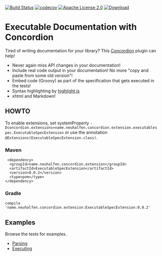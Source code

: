 [![Build Status](https://travis-ci.org/neuhalje/concordion-api-documentation-extension.svg?branch=master)](https://travis-ci.org/neuhalje/concordion-api-documentation-extension)
[![codecov](https://codecov.io/gh/neuhalje/concordion-api-documentation-extension/branch/master/graph/badge.svg)](https://codecov.io/gh/neuhalje/concordion-api-documentation-extension)
[![Apache License 2.0](https://img.shields.io/badge/license-Apache%202.0-blue.svg)](http://www.apache.org/licenses/LICENSE-2.0.html)
[![Download](https://api.bintray.com/packages/neuhalje/maven/concordion-api-documentation-extension/images/download.svg) ](https://bintray.com/neuhalje/maven/concordion-api-documentation-extension/_latestVersion)

# Executable Documentation with Concordion

Tired of writing documentation for your library? This [Concordion](http://concordion.org/) plugin can help!

* Never again miss API changes in your documentation!
* Include real code output in your documentation! No more "copy and paste from some old version"!
* Embed code (Groovy) as part of the specification that gets executed in the tests!
* Syntax highlighting by [highlight.js](https://highlightjs.org/)
* xhtml and Markdown!

## HOWTO

To enable extensions, set systemProperty
    `-Dconcordion.extensions=name.neuhalfen.concordion.extension.executablespec.ExecutableSpecExtension` or use
    the annotation
    `@Extensions(ExecutableSpecExtension.class)`.
  
### Maven
     <dependency>
      <groupId>name.neuhalfen.concordion.extension</groupId>
      <artifactId>ExecutableSpecExtension</artifactId>
      <version>0.0.2</version>
      <type>pom</type>
    </dependency>


### Gradle

    compile 'name.neuhalfen.concordion.extension:ExecutableSpecExtension:0.0.2'

## Examples

Browse the tests for examples. 

* [Parsing](parsing/Parsing.html)
* [Executing](executing/Executing.html)
